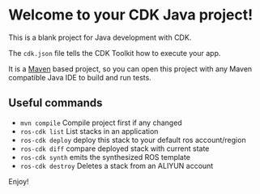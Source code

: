 # Welcome to your CDK Java project!

This is a blank project for Java development with CDK.

The `cdk.json` file tells the CDK Toolkit how to execute your app.

It is a [Maven](https://maven.apache.org/) based project, so you can open this project with any Maven compatible Java IDE to build and run tests.

## Useful commands

 * `mvn compile`          Compile project first if any changed
 * `ros-cdk list`         List stacks in an application
 * `ros-cdk deploy`       deploy this stack to your default ros account/region
 * `ros-cdk diff`         compare deployed stack with current state
 * `ros-cdk synth`        emits the synthesized ROS template
 * `ros-cdk destroy`      Deletes a stack from an ALIYUN account

Enjoy!
